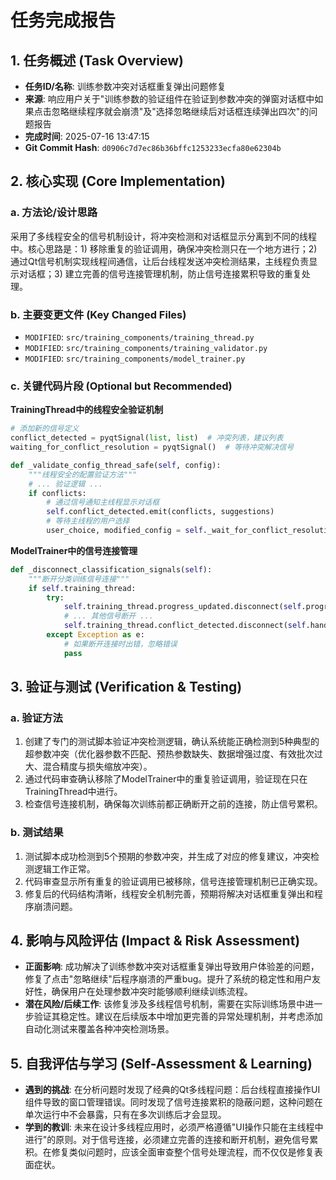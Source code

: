 # 任务完成报告

## 1. 任务概述 (Task Overview)

*   **任务ID/名称**: 训练参数冲突对话框重复弹出问题修复
*   **来源**: 响应用户关于"训练参数的验证组件在验证到参数冲突的弹窗对话框中如果点击忽略继续程序就会崩溃"及"选择忽略继续后对话框连续弹出四次"的问题报告
*   **完成时间**: 2025-07-16 13:47:15
*   **Git Commit Hash**: `d0906c7d7ec86b36bffc1253233ecfa80e62304b`

## 2. 核心实现 (Core Implementation)

### a. 方法论/设计思路
采用了多线程安全的信号机制设计，将冲突检测和对话框显示分离到不同的线程中。核心思路是：1) 移除重复的验证调用，确保冲突检测只在一个地方进行；2) 通过Qt信号机制实现线程间通信，让后台线程发送冲突检测结果，主线程负责显示对话框；3) 建立完善的信号连接管理机制，防止信号连接累积导致的重复处理。

### b. 主要变更文件 (Key Changed Files)
*   `MODIFIED`: `src/training_components/training_thread.py`
*   `MODIFIED`: `src/training_components/training_validator.py`
*   `MODIFIED`: `src/training_components/model_trainer.py`

### c. 关键代码片段 (Optional but Recommended)

**TrainingThread中的线程安全验证机制**
```python
# 添加新的信号定义
conflict_detected = pyqtSignal(list, list)  # 冲突列表，建议列表
waiting_for_conflict_resolution = pyqtSignal()  # 等待冲突解决信号

def _validate_config_thread_safe(self, config):
    """线程安全的配置验证方法"""
    # ... 验证逻辑 ...
    if conflicts:
        # 通过信号通知主线程显示对话框
        self.conflict_detected.emit(conflicts, suggestions)
        # 等待主线程的用户选择
        user_choice, modified_config = self._wait_for_conflict_resolution()
```

**ModelTrainer中的信号连接管理**
```python
def _disconnect_classification_signals(self):
    """断开分类训练信号连接"""
    if self.training_thread:
        try:
            self.training_thread.progress_updated.disconnect(self.progress_updated)
            # ... 其他信号断开 ...
            self.training_thread.conflict_detected.disconnect(self.handle_conflict_detected)
        except Exception as e:
            # 如果断开连接时出错，忽略错误
            pass
```

## 3. 验证与测试 (Verification & Testing)

### a. 验证方法
1. 创建了专门的测试脚本验证冲突检测逻辑，确认系统能正确检测到5种典型的超参数冲突（优化器参数不匹配、预热参数缺失、数据增强过度、有效批次过大、混合精度与损失缩放冲突）。
2. 通过代码审查确认移除了ModelTrainer中的重复验证调用，验证现在只在TrainingThread中进行。
3. 检查信号连接机制，确保每次训练前都正确断开之前的连接，防止信号累积。

### b. 测试结果
1. 测试脚本成功检测到5个预期的参数冲突，并生成了对应的修复建议，冲突检测逻辑工作正常。
2. 代码审查显示所有重复的验证调用已被移除，信号连接管理机制已正确实现。
3. 修复后的代码结构清晰，线程安全机制完善，预期将解决对话框重复弹出和程序崩溃问题。

## 4. 影响与风险评估 (Impact & Risk Assessment)

*   **正面影响**: 成功解决了训练参数冲突对话框重复弹出导致用户体验差的问题，修复了点击"忽略继续"后程序崩溃的严重bug。提升了系统的稳定性和用户友好性，确保用户在处理参数冲突时能够顺利继续训练流程。
*   **潜在风险/后续工作**: 该修复涉及多线程信号机制，需要在实际训练场景中进一步验证其稳定性。建议在后续版本中增加更完善的异常处理机制，并考虑添加自动化测试来覆盖各种冲突检测场景。

## 5. 自我评估与学习 (Self-Assessment & Learning)

*   **遇到的挑战**: 在分析问题时发现了经典的Qt多线程问题：后台线程直接操作UI组件导致的窗口管理错误。同时发现了信号连接累积的隐蔽问题，这种问题在单次运行中不会暴露，只有在多次训练后才会显现。
*   **学到的教训**: 未来在设计多线程应用时，必须严格遵循"UI操作只能在主线程中进行"的原则。对于信号连接，必须建立完善的连接和断开机制，避免信号累积。在修复类似问题时，应该全面审查整个信号处理流程，而不仅仅是修复表面症状。 